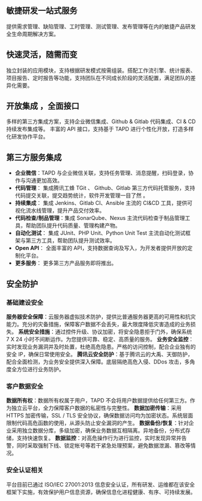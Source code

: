 ## 敏捷研发一站式服务	
提供需求管理、缺陷管理、工时管理、测试管理、发布管理等在内的敏捷产品研发全生命周期解决方案。

## 快速灵活，随需而变	
独立封装的应用模块，支持根据研发模式按需组装。搭配工作流引擎、统计报表、项目报告、定时报告等功能，支持团队在不同成长阶段的灵活配置，满足团队的差异化需要。

## 开放集成 ，全面接口	
多样的第三方集成方案，支持企业微信集成、Github & Gitlab 代码集成、CI & CD 持续发布集成等。
丰富的 API 接口，支持基于 TAPD 进行个性化开放，打造多样化研发协作平台。

## 第三方服务集成
- **企业微信**：TAPD 与企业微信关联，支持任务管理、消息提醒，扫码登录，协作与沟通更加高效。
- **代码管理**：	集成腾讯工蜂 TGit 、 Github、Gitlab 第三方代码托管服务，支持代码提交关联，提交趋势统计，软件开发管理一目了然 。
- **持续集成**：	集成 Jenkins、Gitlab CI、Ansible 主流的 CI&CD 工具，提供可视化流水线管理，提升产品交付效率。
- **代码检查/制品管理**：集成 SonarQube、Nexus 主流代码检查于制品管理工具，帮助团队提升代码质量、管理构建产物。	
- **自动化测试**：	集成 JUnit、PHP Unit、Python Unit Test 主流自动化测试框架与第三方工具，帮助团队提升测试效率。
- **Open API**：	全面丰富的 API，支持数据查询及写入，为开发者提供开放的定制化平台。
- **更多服务**：	更多第三方产品服务即将推出。


## 安全防护
### 基础建设安全	
**服务器安全保障**：云服务器虚拟技术防护，提供比普通服务器更高的可用性和抗灾能力。充分的灾备措施，保障客户数据不会丢失，最大限度降低灾害造成的业务损失。
**系统安全措施**：通过控件升级、协议加密，将安全隐患拒于门外，确保系统 7 X 24 小时不间断运作。为您提供可靠、稳定、高质量的服务。
**业务安全监控**：实时发现业务漏洞并及时处置，杜绝高危隐患。严格的访问控制，配合企业独有的安全 IP，确保日常使用安全。
**腾讯云安全防护**：基于腾讯云的大禹、天御防护，配合全面检测，为业务安全提供深入保障。底层隔绝高危入侵、DDos 攻击，多角度全方位进行业务防护。

### 客户数据安全	
**数据所有权**：数据所有权属于用户，TAPD 不会将用户数据提供给任何第三方。作为独立云平台，全力保障客户数据的私密性与完整性。
**数据加密传输**：采用 HTTPS 加密传输，SSL / TLS 安全协议，确保数据访问均为加密状态。系统层面限制代码高危函数的使用，从源头防止安全漏洞的产生。
**数据备份/恢复**：针对企业采用独立数据分库，多级加密，确保业务数据互相隔离。异地备份，分布式存储，支持快速恢复。
**数据监控**：对高危操作行为进行监控，实时发现异常并告警，同时采取强制下线、锁定帐号等若干紧急处理预案，避免数据泄漏、篡改等情况。

### 安全认证相关	
平台目前已通过 ISO/IEC 27001:2013 信息安全认证，所有研发、运维都在该安全框架下实施，有效保护用户信息资源，确保信息化进程健康、有序、可持续发展。

